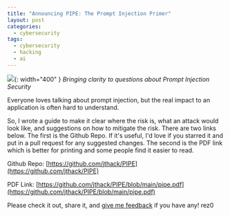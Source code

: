 ```yaml
---
title: "Announcing PIPE: The Prompt Injection Primer"
layout: post
categories:
  - cybersecurity
tags:
  - cybersecurity
  - hacking
  - ai
---
```


![](https://i.imgur.com/FnpQXha.png){: width="400" }
_Bringing clarity to questions about Prompt Injection Security_

Everyone loves talking about prompt injection, but the real impact to an application is often hard to understand. 

So, I wrote a guide to make it clear where the risk is, what an attack would look like, and suggestions on how to mitigate the risk. There are two links below. The first is the Github Repo. If it's useful, I'd love if you starred it and put in a pull request for any suggested changes. The second is the PDF link which is better for printing and some people find it easier to read.

Github Repo: [https://github.com/jthack/PIPE](https://github.com/jthack/PIPE)

PDF Link: [https://github.com/jthack/PIPE/blob/main/pipe.pdf](https://github.com/jthack/PIPE/blob/main/pipe.pdf)

Please check it out, share it, and [give me feedback](https://twitter.com/rez0__) if you have any!
rez0

<meta name="twitter:card" content="summary_large_image" />
<meta name="twitter:site" content="@rez0__" />
<meta name="twitter:creator" content="@rez0__" />
<meta property="og:url" content="https://rez0.blog/cybersecurity/2023/08/25/prompt-injection-primer.html" />
<meta property="og:title" content="Announcing PIPE: The Prompt Injection Primer" />
<meta property="og:description" content="Bringing clarity to Prompt Injection Concerns" />
<meta property="og:image" content="https://i.imgur.com/FnpQXha.png" />

